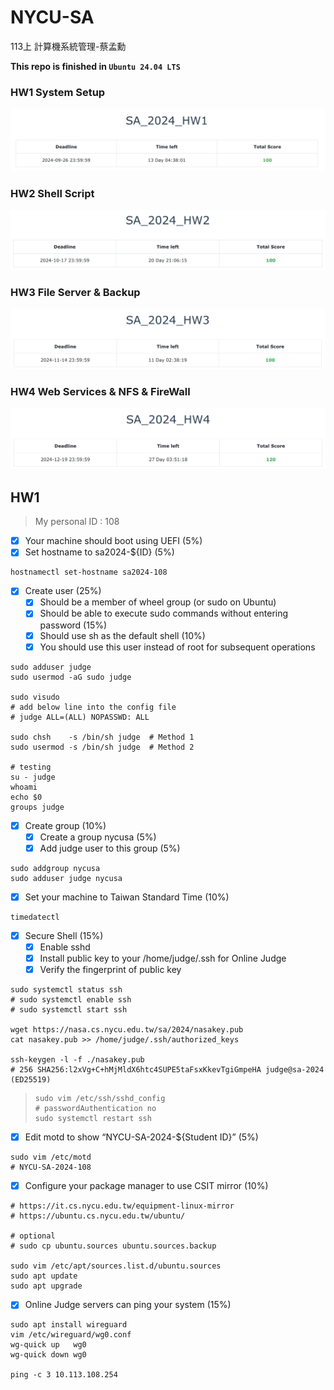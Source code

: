 # NYCU-SA
113上 計算機系統管理-蔡孟勳    

**This repo is finished in `Ubuntu 24.04 LTS`**

### HW1 System Setup
![](HW1.png)

### HW2 Shell Script
![](HW2.png)

### HW3 File Server & Backup
![](HW3.png)

### HW4 Web Services & NFS & FireWall
![](HW4.png)

## HW1

> My personal ID : 108

- [x] Your machine should boot using UEFI (5%)
- [x] Set hostname to sa2024-${ID} (5%)
```bash=
hostnamectl set-hostname sa2024-108
```

- [x] Create user (25%)
    - [x] Should be a member of wheel group (or sudo on Ubuntu)
    - [x] Should be able to execute sudo commands without entering password (15%)
    - [x] Should use sh as the default shell (10%)
    - [x] You should use this user instead of root for subsequent operations
    
```bash=
sudo adduser judge
sudo usermod -aG sudo judge

sudo visudo
# add below line into the config file
# judge ALL=(ALL) NOPASSWD: ALL

sudo chsh    -s /bin/sh judge  # Method 1
sudo usermod -s /bin/sh judge  # Method 2

# testing
su - judge
whoami
echo $0
groups judge
```

- [x] Create group (10%)
    - [x] Create a group nycusa (5%)
    - [x] Add judge user to this group (5%)
```bash=
sudo addgroup nycusa
sudo adduser judge nycusa
```

- [x] Set your machine to Taiwan Standard Time (10%)
```bash=
timedatectl
```

- [x] Secure Shell (15%)
    - [x] Enable sshd
    - [x] Install public key to your /home/judge/.ssh for Online Judge
    - [x] Verify the fingerprint of public key
```bash=
sudo systemctl status ssh
# sudo systemctl enable ssh
# sudo systemctl start ssh

wget https://nasa.cs.nycu.edu.tw/sa/2024/nasakey.pub
cat nasakey.pub >> /home/judge/.ssh/authorized_keys

ssh-keygen -l -f ./nasakey.pub
# 256 SHA256:l2xVg+C+hMjMldX6htc4SUPE5taFsxKkevTgiGmpeHA judge@sa-2024 (ED25519)
```

> ```bash=
> sudo vim /etc/ssh/sshd_config
> # passwordAuthentication no
> sudo systemctl restart ssh
> ```

- [x] Edit motd to show “NYCU-SA-2024-${Student ID}” (5%)
```bash=
sudo vim /etc/motd
# NYCU-SA-2024-108
```

- [x] Configure your package manager to use CSIT mirror (10%)
```bash=
# https://it.cs.nycu.edu.tw/equipment-linux-mirror
# https://ubuntu.cs.nycu.edu.tw/ubuntu/

# optional
# sudo cp ubuntu.sources ubuntu.sources.backup

sudo vim /etc/apt/sources.list.d/ubuntu.sources
sudo apt update
sudo apt upgrade
```

- [x] Online Judge servers can ping your system (15%)
```bash=
sudo apt install wireguard
vim /etc/wireguard/wg0.conf
wg-quick up   wg0
wg-quick down wg0

ping -c 3 10.113.108.254
```
